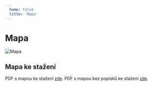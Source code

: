 ```yaml
---
  home: false
  title: 'Mapa'
---
```

# Mapa
![Mapa](/Mapa.png)

## Mapa ke stažení
PDF s mapou ke stažení [zde][a95b7862].
PDF s mapou bez popisků ke stažení [zde][7e816770].

  [a95b7862]: https://mega.nz/file/70QyVZCJ#ylsMy_juTqkLrna6l8slgNGAHAX40sBMwLvabdWqg7k "zde"
  [7e816770]: https://mega.nz/file/64AgnZrI#3JHOmTDFqyZBko-oyncI5As_8iyKVqTpUFCwZR9WzsI "zde"
